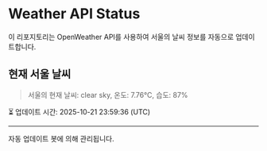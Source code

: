 
# Weather API Status

이 리포지토리는 OpenWeather API를 사용하여 서울의 날씨 정보를 자동으로 업데이트합니다.

## 현재 서울 날씨
> 서울의 현재 날씨: clear sky, 온도: 7.76°C, 습도: 87%

⏳ 업데이트 시간: 2025-10-21 23:59:36 (UTC)

---
자동 업데이트 봇에 의해 관리됩니다.
